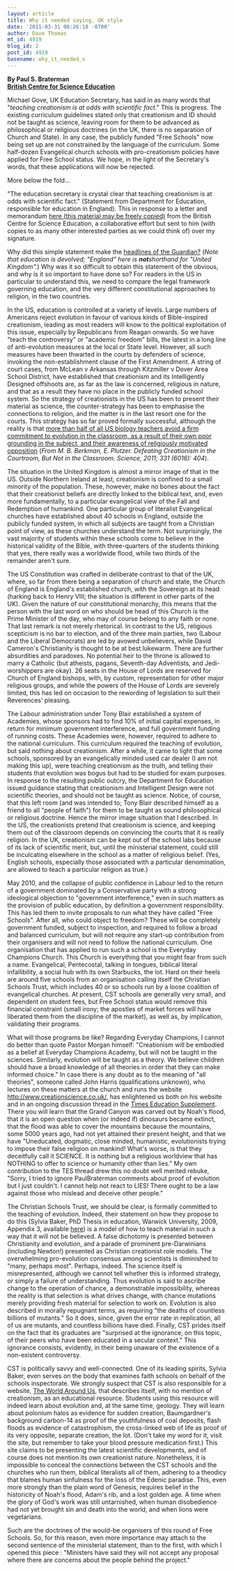 ```yaml
---
layout: article
title: Why it needed saying, UK style
date: '2011-03-31 08:26:18 -0700'
author: Dave Thomas
mt_id: 4919
blog_id: 2
post_id: 4919
basename: why_it_needed_s
---
```

**By Paul S. Braterman
<br />
[British Centre for Science Education](http://www.bcseweb.org.uk/)**

Michael Gove, UK Education Secretary, has said in as many words that "_teaching creationism is at odds with scientific fact_." This is progress. The existing curriculum guidelines stated only that creationism and ID should not be taught as science, leaving room for them to be advanced as philosophical or religious doctrines (in the UK, there is no separation of Church and State). In any case, the publicly funded "Free Schools" now being set up are not constrained by the language of the curriculum. Some half-dozen Evangelical church schools with pro-creationism policies have applied for Free School status. We hope, in the light of the Secretary's words, that these applications will now be rejected.

More below the fold...

"The education secretary is crystal clear that teaching creationism is at odds with scientific fact." (Statement from Department for Education, responsible for education in England). This in response to a letter and memorandum [here (this material may be freely copied)](http://bcseweb.blogspot.com/p/free-schools-and-creationism.html) from the British Centre for Science Education, a collaborative effort but sent to him (with copies to as many other interested parties as we could think of) over my signature.

Why did this simple statement make the [headlines of the Guardian?](http://www.guardian.co.uk/science/2011/mar/21/free-schools-creationism-department-education) (_Note that education is devolved; "England" here is **not**shorthand for "United Kingdom"._) Why was it so difficult to obtain this statement of the obvious, and why is it so important to have done so? For readers in the US in particular to understand this, we need to compare the legal framework governing education, and the very different constitutional approaches to religion, in the two countries.

In the US, education is controlled at a variety of levels. Large numbers of Americans reject evolution in favour of various kinds of Bible-inspired creationism, leading as most readers will know to the political exploitation of this issue, especially by Republicans from Reagan onwards. So we have "teach the controversy" or "academic freedom" bills, the latest in a long line of anti-evolution measures at the local or State level. However, all such measures have been thwarted in the courts by defenders of science, invoking the non-establishment clause of the First Amendment. A string of court cases, from McLean v Arkansas through Kitzmiller v Dover Area School District, have established that creationism and its Intelligently Designed offshoots are, as far as the law is concerned, religious in nature, and that as a result they have no place in the publicly funded school system. So the strategy of creationists in the US has been to present their material as science, the counter-strategy has been to emphasise the connections to religion, and the matter is in the last resort one for the courts. This strategy has so far proved formally successful, although the reality is that [more than half of all US biology teachers avoid a firm commitment to evolution in the classroom, as a result of their own poor grounding in the subject, and their awareness of religiously motivated opposition](http://www.sciencedaily.com/releases/2011/01/110127141657.htm) (_From M. B. Berkman, E. Plutzer. Defeating Creationism in the Courtroom, But Not in the Classroom. Science, 2011; 331 (6016): 404_).

The situation in the United Kingdom is almost a mirror image of that in the US. Outside Northern Ireland at least, creationism is confined to a small minority of the population. These, however, make no bones about the fact that their creationist beliefs are directly linked to the biblical text, and, even more fundamentally, to a particular evangelical view of the Fall and Redemption of humankind. One particular group of literalist Evangelical churches have established about 40 schools in England, outside the publicly funded system, in which all subjects are taught from a Christian point of view, as these churches understand the term. Not surprisingly, the vast majority of students within these schools come to believe in the historical validity of the Bible, with three-quarters of the students thinking that yes, there really was a worldwide flood, while two thirds of the remainder aren't sure.

The US Constitution was crafted in deliberate contrast to that of the UK, where, so far from there being a separation of church and state, the Church of England is England's established church, with the Sovereign at its head (harking back to Henry VIII; the situation is different in other parts of the UK). Given the nature of our constitutional monarchy, this means that the person with the last word on who should be head of this Church is the Prime Minister of the day, who may of course belong to any faith or none. That last remark is not merely rhetorical. In contrast to the US, religious scepticism is no bar to election, and of the three main parties, two (Labour and the Liberal Democrats) are led by avowed unbelievers, while David Cameron's Christianity is thought to be at best lukewarm. There are further absurdities and paradoxes. No potential heir to the throne is allowed to marry a Catholic (but atheists, pagans, Seventh-day Adventists, and Jedi-worshippers are okay). 26 seats in the House of Lords are reserved for Church of England bishops, with, by custom, representation for other major religious groups, and while the powers of the House of Lords are severely limited, this has led on occasion to the rewording of legislation to suit their Reverences' pleasing.

The Labour administration under Tony Blair established a system of Academies, whose sponsors had to find 10% of initial capital expenses, in return for minimum government interference, and full government funding of running costs. These Academies were, however, required to adhere to the national curriculum. This curriculum required the teaching of evolution, but said nothing about creationism. After a while, it came to light that some schools, sponsored by an evangelically minded used car dealer (I am not making this up), were teaching creationism as the truth, and telling their students that evolution was bogus but had to be studied for exam purposes. In response to the resulting public outcry, the Department for Education issued guidance stating that creationism and Intelligent Design were not scientific theories, and should not be taught as science. Notice, of course, that this left room (and was intended to; Tony Blair described himself as a friend to all "people of faith") for them to be taught as sound philosophical or religious doctrine. Hence the mirror image situation that I described. In the US, the creationists pretend that creationism is science, and keeping them out of the classroom depends on convincing the courts that it is really religion. In the UK, creationism can be kept out of the school labs because of its lack of scientific merit, but, until the ministerial statement, could still be inculcating elsewhere in the school as a matter of religious belief. (Yes, English schools, especially those associated with a particular denomination, are allowed to teach a particular religion as true.)

May 2010, and the collapse of public confidence in Labour led to the return of a government dominated by a Conservative party with a strong ideological objection to "government interference," even in such matters as the provision of public education, by definition a government responsibility. This has led them to invite proposals to run what they have called "Free Schools". After all, who could object to freedom? These will be completely government funded, subject to inspection, and required to follow a broad and balanced curriculum, but will not require any start-up contribution from their organisers and will not need to follow the national curriculum. One organisation that has applied to run such a school is the Everyday Champions Church. This Church is everything that you might fear from such a name. Evangelical, Pentecostal, talking in tongues, biblical literal infallibility, a social hub with its own Starbucks, the lot. Hard on their heels are around five schools from an organisation calling itself the Christian Schools Trust, which includes 40 or so schools run by a loose coalition of evangelical churches. At present, CST schools are generally very small, and dependent on student fees, but Free School status would remove this financial constraint (small irony; the apostles of market forces will have liberated them from the discipline of the market), as well as, by implication, validating their programs.

What will those programs be like? Regarding Everyday Champions, I cannot do better than quote Pastor Morgan himself: "Creationism will be embodied as a belief at Everyday Champions Academy, but will not be taught in the sciences. Similarly, evolution will be taught as a theory. We believe children should have a broad knowledge of all theories in order that they can make informed choice." In case there is any doubt as to the meaning of "all theories", someone called John Harris (qualifications unknown), who lectures on these matters at the church and runs the website http://www.creationscience.co.uk/, has enlightened us both on his website and in an ongoing discussion thread in the [Times Education Supplement](http://www.tes.co.uk/article.aspx?storycode=6069260).  There you will learn that the Grand Canyon was carved out by Noah's flood, that it is an open question when (or indeed if) dinosaurs became extinct, that the flood was able to cover the mountains because the mountains, some 5000 years ago, had not yet attained their present height, and that we have "Uneducated, dogmatic, close minded, humanistic, evolutionists trying to impose their false religion on mankind! What's worse, is that they deceitfully call it SCIENCE. It is nothing but a religious worldview that has NOTHING to offer to science or humanity other than lies." My own contribution to the TES thread drew this no doubt well merited rebuke, "Sorry, I tried to ignore PaulBraterman comments about proof of evolution but I just couldn't. I cannot help not react to LIES! There ought to be a law against those who mislead and deceive other people."

The Christian Schools Trust, we should be clear, is formally committed to the teaching of evolution. Indeed, their statement on how they propose to do this (Sylvia Baker, PhD Thesis in  education, Warwick University, 2009, Appendix 3, available [here](http://wrap.warwick.ac.uk/3115/)) is a model of how to teach material in such a way that it will not be believed. A false dichotomy is presented between Christianity and evolution, and a parade of prominent pre-Darwinians (including Newton!) presented as Christian creationist role models. The overwhelming pro-evolution consensus among scientists is diminished to "many, perhaps most". Perhaps, indeed. The science itself is misrepresented, although we cannot tell whether this is informed strategy, or simply a failure of understanding. Thus evolution is said to ascribe change to the operation of chance, a demonstrable impossibility, whereas the reality is that selection is what drives change, with chance mutations merely providing fresh material for selection to work on. Evolution is also described in morally repugnant terms, as requiring "the deaths of countless billions of mutants." So it does, since, given the error rate in replication, all of us are mutants, and countless billions have died. Finally, CST prides itself on the fact that its graduates are "surprised at the ignorance, on this topic, of their peers who have been educated in a secular context." This ignorance consists, evidently, in their being unaware of the existence of a non-existent controversy.

CST is politically savvy and well-connected. One of its leading spirits, Sylvia Baker, even serves on the body that examines faith schools on behalf of the schools inspectorate. We strongly suspect that CST is also responsible for a website, [The World Around Us](http://bcseweb.blogspot.com/search/label/World%20Around%20Us), that describes itself, with no mention of creationism, as an educational resource. Students using this resource will indeed learn about evolution and, at the same time, geology. They will learn about polonium halos as evidence for sudden creation, Baumgardner's background carbon-14 as proof of the youthfulness of coal deposits, flash floods as evidence of catastrophism, the cross-linked web of life as proof of its very opposite, separate creation, the lot. (Don't take my word for it, visit the site, but remember to take your blood pressure medication first.) This site claims to be presenting the latest scientific developments, and of course does not mention its own creationist nature. Nonetheless, it is impossible to conceal the connections between the CST schools and the churches who run them, biblical literalists all of them, adhering to a theodicy that blames human sinfulness for the loss of the Edenic paradise. This, even more strongly than the plain word of Genesis, requires belief in the historicity of Noah's flood, Adam's rib, and a lost golden age. A time when the glory of God's work was still untarnished, when human disobedience had not yet brought sin and death into the world, and when lions were vegetarians. 

Such are the doctrines of the would-be organisers of this round of Free Schools. So, for this reason, even more importance may attach to the second sentence of the ministerial statement, than to the first, with which I opened this piece : "Ministers have said they will not accept any proposal where there are concerns about the people behind the project."
